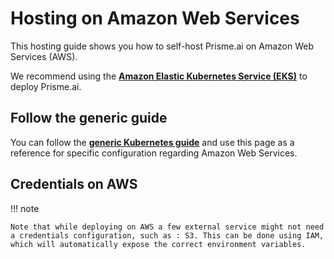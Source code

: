 # Hosting on Amazon Web Services

This hosting guide shows you how to self-host Prisme.ai on Amazon Web Services (AWS).  

We recommend using the [**Amazon Elastic Kubernetes Service (EKS)**](https://aws.amazon.com/eks/) to deploy Prisme.ai.  

## Follow the generic guide

You can follow the [**generic Kubernetes guide**](../kubernetes/index.md) and use this page as a reference for specific configuration regarding Amazon Web Services.  

## Credentials on AWS

!!! note

    Note that while deploying on AWS a few external service might not need a credentials configuration, such as : S3. This can be done using IAM, which will automatically expose the correct environment variables.
